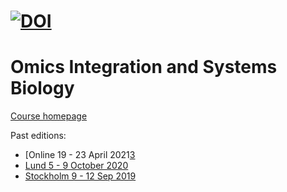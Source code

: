 [![DOI](https://zenodo.org/badge/172930292.svg)](https://zenodo.org/badge/latestdoi/172930292)
=========================================
# Omics Integration and Systems Biology 

[Course homepage](https://nbisweden.github.io/workshop_omics_integration/)

Past editions:
- [Online 19 - 23 April 2021[3]
- [Lund 5 - 9 October 2020][2]
- [Stockholm 9 - 12 Sep 2019][1]

[3]: https://github.com/NBISweden/workshop_omics_integration/tree/course2104
[2]: https://github.com/NBISweden/workshop_omics_integration/tree/course2010
[1]: https://github.com/NBISweden/workshop_omics_integration/tree/c60abb4579849bb8a0acd756d1aa9e71125265ac
